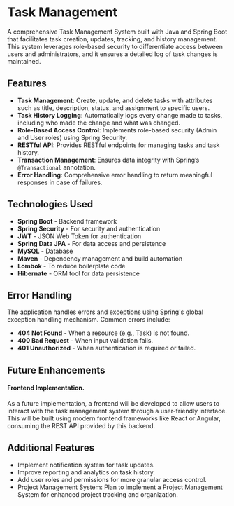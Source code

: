 # Task Management 

A comprehensive Task Management System built with Java and Spring Boot that facilitates task creation, updates, tracking, and history management. This system leverages role-based security to differentiate access between users and administrators, and it ensures a detailed log of task changes is maintained.

## Features

- **Task Management**: Create, update, and delete tasks with attributes such as title, description, status, and assignment to specific users.
- **Task History Logging**: Automatically logs every change made to tasks, including who made the change and what was changed.
- **Role-Based Access Control**: Implements role-based security (Admin and User roles) using Spring Security.
- **RESTful API**: Provides RESTful endpoints for managing tasks and task history.
- **Transaction Management**: Ensures data integrity with Spring’s `@Transactional` annotation.
- **Error Handling**: Comprehensive error handling to return meaningful responses in case of failures.

## Technologies Used

- **Spring Boot** - Backend framework
- **Spring Security** - For security and authentication
- **JWT** - JSON Web Token for authentication
- **Spring Data JPA** - For data access and persistence
- **MySQL** - Database
- **Maven** - Dependency management and build automation
- **Lombok** - To reduce boilerplate code
- **Hibernate** - ORM tool for data persistence

## Error Handling
The application handles errors and exceptions using Spring's global exception handling mechanism. Common errors include:

- **404 Not Found** - When a resource (e.g., Task) is not found.
- **400 Bad Request** - When input validation fails.
- **401 Unauthorized** - When authentication is required or failed.

## Future Enhancements

#### Frontend Implementation.

As a future implementation, a frontend will be developed to allow users to interact with the task management system through a user-friendly interface. This will be built using modern frontend frameworks like React or Angular, consuming the REST API provided by this backend.

## Additional Features
- Implement notification system for task updates.
- Improve reporting and analytics on task history.
- Add user roles and permissions for more granular access control.
- Project Management System: Plan to implement a Project Management System for enhanced project tracking and organization.